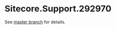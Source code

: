# Sitecore.Support.292970

See [master branch](https://github.com/sitecoresupport/Sitecore.Support.292970) for details.